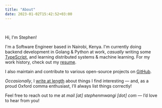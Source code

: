 ```yaml
---
title: "About"
date: 2023-01-02T15:42:52+03:00
---
```


<br/>

Hi, I'm Stephen!

I'm a Software Engineer based in Nairobi, Kenya.
I'm currently doing backend development in Golang & Python at work,
_casually_ writing some [TypeScript](https://github.com/st3v3nmw/obsidian-spaced-repetition),
and learning distributed systems & machine learning. For my work history, check out my [resume](/resume.pdf).

I also maintain and contribute to various open-source projects on [GitHub](https://github.com/st3v3nmw/).

_Occasionally_, I [write at length](/blog) about things I find interesting — and, as a proud Oxford comma enthusiast, I’ll always list things correctly!

Feel free to reach out to me at _&#109;&#097;&#105;&#108;&#032;[&#097;&#116;]&#032;&#115;&#116;&#101;&#112;&#104;&#101;&#110;&#109;&#119;&#097;&#110;&#103;&#105;&#032;[&#100;&#111;&#116;]&#032;&#099;&#111;&#109;_ — I’d love to hear from you!
